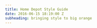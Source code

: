 ```yaml
---
title: Home Depot Style Guide
date: 2016-06-15 18:19:00 Z
subheading: bringing style to big orange
---
```



